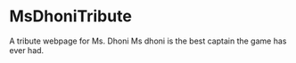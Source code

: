 # MsDhoniTribute
A tribute webpage for Ms. Dhoni
Ms dhoni is the best captain the game has ever had.
